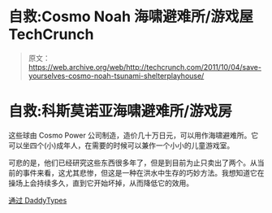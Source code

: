 # 自救:Cosmo Noah 海啸避难所/游戏屋 TechCrunch

> 原文：<https://web.archive.org/web/http://techcrunch.com/2011/10/04/save-yourselves-cosmo-noah-tsunami-shelterplayhouse/>

# 自救:科斯莫诺亚海啸避难所/游戏房

这些球由 Cosmo Power 公司制造，造价几十万日元，可以用作海啸避难所。它可以坐四个(小)成年人，在需要的时候可以兼作一个小小的儿童游戏室。

可悲的是，他们已经研究这些东西很多年了，但是到目前为止只卖出了两个。从当前的事件来看，这尤其悲惨，但这是一种在洪水中生存的巧妙方法。我想知道它在操场上会持续多久，直到它开始坏掉，从而降低它的效用。

[通过 DaddyTypes](https://web.archive.org/web/20230203150821/http://daddytypes.com/2011/10/02/wtf_cosmo_noah_tsunami_shelterplayhouse.php)